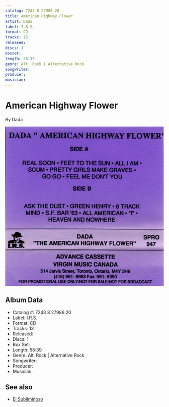 ```yaml
---
catalog: 7243 8 27986 20
title: American Highway Flower
artist: Dada
label: I.R.S.
format: CD
tracks: 13
released: 
discs: 1
boxset: 
length: 58:39
genre: Alt. Rock | Alternative Rock
songwriter: 
producer: 
musician: 
---
```


# American Highway Flower

By Dada

![](../../assets/cdcovers/Dada-American_Highway_Flower.png)

## Album Data

- Catalog #: 7243 8 27986 20
- Label: I.R.S.
- Format: CD
- Tracks: 13
- Released: 
- Discs: 1
- Box Set: 
- Length: 58:39
- Genre: Alt. Rock | Alternative Rock
- Songwriter: 
- Producer: 
- Musician: 


## See also

- [El Subliminoso](El_Subliminoso.md)
